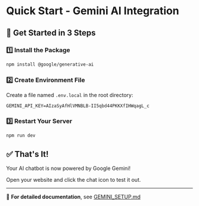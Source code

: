 # Quick Start - Gemini AI Integration

## 🚀 Get Started in 3 Steps

### 1️⃣ Install the Package
```bash
npm install @google/generative-ai
```

### 2️⃣ Create Environment File
Create a file named `.env.local` in the root directory:
```env
GEMINI_API_KEY=AIzaSyAfHlVMNBLB-II5qbd44PKKXfIHWqagL_c
```

### 3️⃣ Restart Your Server
```bash
npm run dev
```

## ✅ That's It!

Your AI chatbot is now powered by Google Gemini! 

Open your website and click the chat icon to test it out.

---

📖 **For detailed documentation**, see [GEMINI_SETUP.md](./GEMINI_SETUP.md)
